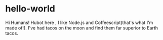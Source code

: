 # hello-world
Hi Humans!
Hubot here , I like Node.js and Coffeescript(that's what I'm made of!).
I've had tacos on the moon and find them far superior to Earth tacos.

